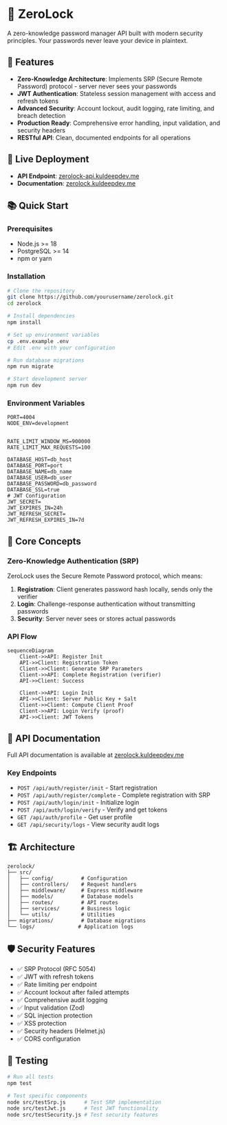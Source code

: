 # 🔐 ZeroLock

A zero-knowledge password manager API built with modern security principles. Your passwords never leave your device in plaintext.


## 🌟 Features

- **Zero-Knowledge Architecture**: Implements SRP (Secure Remote Password) protocol - server never sees your passwords
- **JWT Authentication**: Stateless session management with access and refresh tokens
- **Advanced Security**: Account lockout, audit logging, rate limiting, and breach detection
- **Production Ready**: Comprehensive error handling, input validation, and security headers
- **RESTful API**: Clean, documented endpoints for all operations

## 🚀 Live Deployment

- **API Endpoint**: [zerolock-api.kuldeepdev.me](https://zerolock-api.kuldeepdev.me)
- **Documentation**: [zerolock.kuldeepdev.me](https://zerolock.kuldeepdev.me)

## 📚 Quick Start

### Prerequisites

- Node.js >= 18
- PostgreSQL >= 14
- npm or yarn

### Installation

```bash
# Clone the repository
git clone https://github.com/yourusername/zerolock.git
cd zerolock

# Install dependencies
npm install

# Set up environment variables
cp .env.example .env
# Edit .env with your configuration

# Run database migrations
npm run migrate

# Start development server
npm run dev
```

### Environment Variables

```env
PORT=4004
NODE_ENV=development


RATE_LIMIT_WINDOW_MS=900000
RATE_LIMIT_MAX_REQUESTS=100

DATABASE_HOST=db_host   
DATABASE_PORT=port
DATABASE_NAME=db_name
DATABASE_USER=db_user
DATABASE_PASSWORD=db_password
DATABASE_SSL=true
# JWT Configuration
JWT_SECRET=
JWT_EXPIRES_IN=24h
JWT_REFRESH_SECRET=
JWT_REFRESH_EXPIRES_IN=7d
```

## 🔑 Core Concepts

### Zero-Knowledge Authentication (SRP)

ZeroLock uses the Secure Remote Password protocol, which means:

1. **Registration**: Client generates password hash locally, sends only the verifier
2. **Login**: Challenge-response authentication without transmitting passwords
3. **Security**: Server never sees or stores actual passwords

### API Flow

```mermaid
sequenceDiagram
    Client->>API: Register Init
    API->>Client: Registration Token
    Client->>Client: Generate SRP Parameters
    Client->>API: Complete Registration (verifier)
    API->>Client: Success
    
    Client->>API: Login Init
    API->>Client: Server Public Key + Salt
    Client->>Client: Compute Client Proof
    Client->>API: Login Verify (proof)
    API->>Client: JWT Tokens
```

## 📖 API Documentation

Full API documentation is available at [zerolock.kuldeepdev.me](https://zerolock.kuldeepdev.me)

### Key Endpoints

- `POST /api/auth/register/init` - Start registration
- `POST /api/auth/register/complete` - Complete registration with SRP
- `POST /api/auth/login/init` - Initialize login
- `POST /api/auth/login/verify` - Verify and get tokens
- `GET /api/auth/profile` - Get user profile
- `GET /api/security/logs` - View security audit logs

## 🏗️ Architecture

```
zerolock/
├── src/
│   ├── config/         # Configuration
│   ├── controllers/    # Request handlers
│   ├── middleware/     # Express middleware
│   ├── models/         # Database models
│   ├── routes/         # API routes
│   ├── services/       # Business logic
│   └── utils/          # Utilities
├── migrations/         # Database migrations
└── logs/              # Application logs
```

## 🛡️ Security Features

- ✅ SRP Protocol (RFC 5054)
- ✅ JWT with refresh tokens
- ✅ Rate limiting per endpoint
- ✅ Account lockout after failed attempts
- ✅ Comprehensive audit logging
- ✅ Input validation (Zod)
- ✅ SQL injection protection
- ✅ XSS protection
- ✅ Security headers (Helmet.js)
- ✅ CORS configuration

## 🧪 Testing

```bash
# Run all tests
npm test

# Test specific components
node src/testSrp.js      # Test SRP implementation
node src/testJwt.js      # Test JWT functionality
node src/testSecurity.js # Test security features
```


